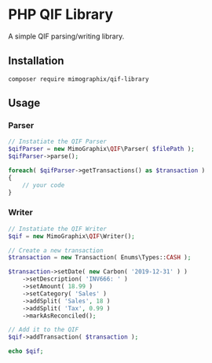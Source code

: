 # PHP QIF Library

A simple QIF parsing/writing library.

## Installation

```
composer require mimographix/qif-library
```

## Usage

### Parser

```php
// Instatiate the QIF Parser
$qifParser = new MimoGraphix\QIF\Parser( $filePath );
$qifParser->parse();

foreach( $qifParser->getTransactions() as $transaction )
{
    // your code
}
```

### Writer
```php
// Instatiate the QIF Writer
$qif = new MimoGraphix\QIF\Writer();

// Create a new transaction
$transaction = new Transaction( Enums\Types::CASH );

$transaction->setDate( new Carbon( '2019-12-31' ) )
	->setDescription( 'INV666: ' )
	->setAmount( 18.99 )
	->setCategory( 'Sales' )
	->addSplit( 'Sales', 18 )
	->addSplit( 'Tax', 0.99 )
	->markAsReconciled();

// Add it to the QIF
$qif->addTransaction( $transaction );

echo $qif;
```
